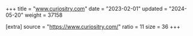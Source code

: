 +++
title = "www.curiositry.com"
date = "2023-02-01"
updated = "2024-05-20"
weight = 37158

[extra]
source = "https://www.curiositry.com/"
ratio = 11
size = 36
+++
